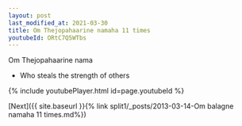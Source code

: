 ```yaml
---
layout: post
last_modified_at: 2021-03-30
title: Om Thejopahaarine namaha 11 times
youtubeId: ORtC7Q5WTbs
---
```

 
 
Om Thejopahaarine nama 
 
 -  Who steals the strength of others 
 
  
 
  
 
 
 
 
 
 


{% include youtubePlayer.html id=page.youtubeId %}
 
[Next]({{ site.baseurl }}{% link  split1/_posts/2013-03-14-Om balagne namaha 11 times.md%})
 
